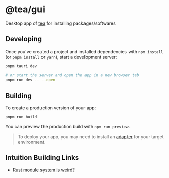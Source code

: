 # @tea/gui
Desktop app of [tea](https://tea.xyz) for installing packages/softwares

## Developing

Once you've created a project and installed dependencies with `npm install` (or `pnpm install` or `yarn`), start a development server:

```bash
pnpm tauri dev

# or start the server and open the app in a new browser tab
pnpm run dev -- --open
```

## Building

To create a production version of your app:

```bash
pnpm run build
```

You can preview the production build with `npm run preview`.

> To deploy your app, you may need to install an [adapter](https://kit.svelte.dev/docs/adapters) for your target environment.

## Intuition Building Links

* [Rust module system is weird?](https://www.sheshbabu.com/posts/rust-module-system/)